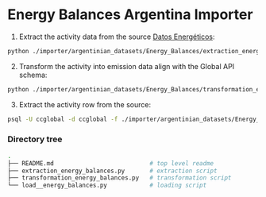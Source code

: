 # Energy Balances Argentina Importer

1. Extract the activity data from the source [Datos Energéticos](http://datos.energia.gob.ar/dataset/balances-energeticos):
```bash
python ./importer/argentinian_datasets/Energy_Balances/extraction_energy_balances.py --filepath [path where the extracted data will be saved] 
```
2. Transform the activity into emission data align with the Global API schema:
```bash
python ./importer/argentinian_datasets/Energy_Balances/transformation_energy_balances.py --filepath [path where the transformed data will be saved]
```
3. Extract the activity row from the source:
```bash
psql -U ccglobal -d ccglobal -f ./importer/argentinian_datasets/Energy_Balances/load_energy_balances.py -v file_path=[path where the transformed data was saved]
```

### Directory tree
```sh
.
├── README.md                           # top level readme
├── extraction_energy_balances.py       # extraction script
├── transformation_energy_balances.py   # transformation script
└── load__energy_balances.py            # loading script    
```
